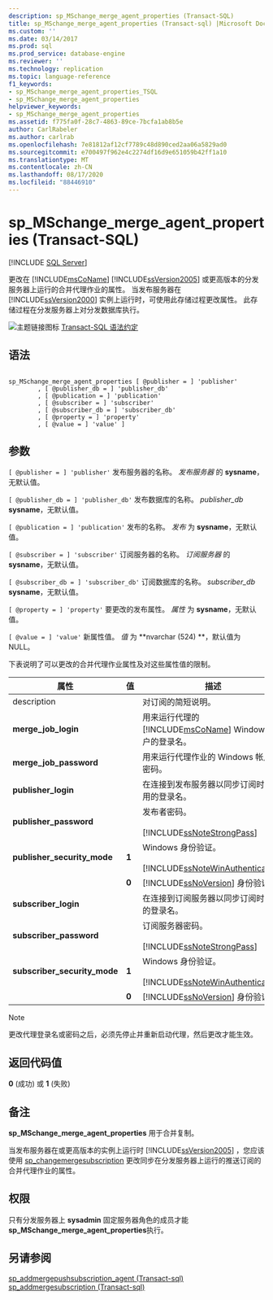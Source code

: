 ```yaml
---
description: sp_MSchange_merge_agent_properties (Transact-SQL)
title: sp_MSchange_merge_agent_properties (Transact-sql) |Microsoft Docs
ms.custom: ''
ms.date: 03/14/2017
ms.prod: sql
ms.prod_service: database-engine
ms.reviewer: ''
ms.technology: replication
ms.topic: language-reference
f1_keywords:
- sp_MSchange_merge_agent_properties_TSQL
- sp_MSchange_merge_agent_properties
helpviewer_keywords:
- sp_MSchange_merge_agent_properties
ms.assetid: f775fa0f-28c7-4863-89ce-7bcfa1ab8b5e
author: CarlRabeler
ms.author: carlrab
ms.openlocfilehash: 7e81812af12cf7789c48d890ced2aa06a5829ad0
ms.sourcegitcommit: e700497f962e4c2274df16d9e651059b42ff1a10
ms.translationtype: MT
ms.contentlocale: zh-CN
ms.lasthandoff: 08/17/2020
ms.locfileid: "88446910"
---
```

# <a name="sp_mschange_merge_agent_properties-transact-sql"></a>sp_MSchange_merge_agent_properties (Transact-SQL)
[!INCLUDE [SQL Server](../../includes/applies-to-version/sqlserver.md)]

  更改在 [!INCLUDE[msCoName](../../includes/msconame-md.md)] [!INCLUDE[ssVersion2005](../../includes/ssversion2005-md.md)] 或更高版本的分发服务器上运行的合并代理作业的属性。 当发布服务器在 [!INCLUDE[ssVersion2000](../../includes/ssversion2000-md.md)] 实例上运行时，可使用此存储过程更改属性。 此存储过程在分发服务器上对分发数据库执行。  
  
 ![主题链接图标](../../database-engine/configure-windows/media/topic-link.gif "“主题链接”图标") [Transact-SQL 语法约定](../../t-sql/language-elements/transact-sql-syntax-conventions-transact-sql.md)  
  
## <a name="syntax"></a>语法  
  
```  
  
sp_MSchange_merge_agent_properties [ @publisher = ] 'publisher'  
        , [ @publisher_db = ] 'publisher_db'  
        , [ @publication = ] 'publication'   
        , [ @subscriber = ] 'subscriber'   
        , [ @subscriber_db = ] 'subscriber_db'   
        , [ @property = ] 'property'   
        , [ @value = ] 'value' ]  
```  
  
## <a name="arguments"></a>参数  
`[ @publisher = ] 'publisher'` 发布服务器的名称。 *发布服务器* 的 **sysname**，无默认值。  
  
`[ @publisher_db = ] 'publisher_db'` 发布数据库的名称。 *publisher_db* **sysname**，无默认值。  
  
`[ @publication = ] 'publication'` 发布的名称。 *发布* 为 **sysname**，无默认值。  
  
`[ @subscriber = ] 'subscriber'` 订阅服务器的名称。 *订阅服务器* 的 **sysname**，无默认值。  
  
`[ @subscriber_db = ] 'subscriber_db'` 订阅数据库的名称。 *subscriber_db* **sysname**，无默认值。  
  
`[ @property = ] 'property'` 要更改的发布属性。 *属性* 为 **sysname**，无默认值。  
  
`[ @value = ] 'value'` 新属性值。 *值* 为 **nvarchar (524) **，默认值为 NULL。  
  
 下表说明了可以更改的合并代理作业属性及对这些属性值的限制。  
  
|属性|值|描述|  
|--------------|-----------|-----------------|  
|description||对订阅的简短说明。|  
|**merge_job_login**||用来运行代理的 [!INCLUDE[msCoName](../../includes/msconame-md.md)] Windows 帐户的登录名。|  
|**merge_job_password**||用来运行代理作业的 Windows 帐户的密码。|  
|**publisher_login**||在连接到发布服务器以同步订阅时要使用的登录名。|  
|**publisher_password**||发布者密码。<br /><br /> [!INCLUDE[ssNoteStrongPass](../../includes/ssnotestrongpass-md.md)]|  
|**publisher_security_mode**|**1**|Windows 身份验证。<br /><br /> [!INCLUDE[ssNoteWinAuthentication](../../includes/ssnotewinauthentication-md.md)]|  
||**0**|[!INCLUDE[ssNoVersion](../../includes/ssnoversion-md.md)] 身份验证。|  
|**subscriber_login**||在连接到订阅服务器以同步订阅时使用的登录名。|  
|**subscriber_password**||订阅服务器密码。<br /><br /> [!INCLUDE[ssNoteStrongPass](../../includes/ssnotestrongpass-md.md)]|  
|**subscriber_security_mode**|**1**|Windows 身份验证。<br /><br /> [!INCLUDE[ssNoteWinAuthentication](../../includes/ssnotewinauthentication-md.md)]|  
||**0**|[!INCLUDE[ssNoVersion](../../includes/ssnoversion-md.md)] 身份验证。|  
  
> [!NOTE]  
>  更改代理登录名或密码之后，必须先停止并重新启动代理，然后更改才能生效。  
  
## <a name="return-code-values"></a>返回代码值  
 **0** (成功) 或 **1** (失败)   
  
## <a name="remarks"></a>备注  
 **sp_MSchange_merge_agent_properties** 用于合并复制。  
  
 当发布服务器在或更高版本的实例上运行时 [!INCLUDE[ssVersion2005](../../includes/ssversion2005-md.md)] ，您应该使用 [sp_changemergesubscription](../../relational-databases/system-stored-procedures/sp-changemergesubscription-transact-sql.md) 更改同步在分发服务器上运行的推送订阅的合并代理作业的属性。  
  
## <a name="permissions"></a>权限  
 只有分发服务器上 **sysadmin** 固定服务器角色的成员才能 **sp_MSchange_merge_agent_properties**执行。  
  
## <a name="see-also"></a>另请参阅  
 [sp_addmergepushsubscription_agent &#40;Transact-sql&#41;](../../relational-databases/system-stored-procedures/sp-addmergepushsubscription-agent-transact-sql.md)   
 [sp_addmergesubscription &#40;Transact-sql&#41;](../../relational-databases/system-stored-procedures/sp-addmergesubscription-transact-sql.md)  
  
  
